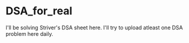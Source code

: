 # DSA_for_real

I'll be solving Striver's DSA sheet here.
I'll try to upload atleast one DSA problem here daily.
